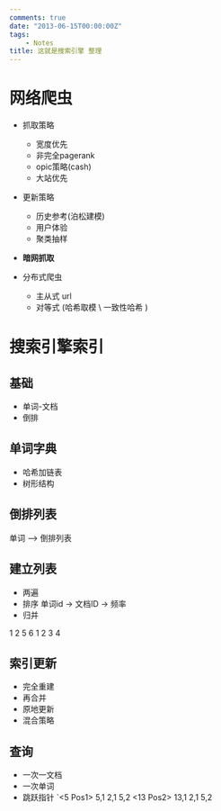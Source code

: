 ```yaml
---
comments: true
date: "2013-06-15T00:00:00Z"
tags:
    - Notes
title: 这就是搜索引擎 整理
---
```


# 网络爬虫

+ 抓取策略
	- 宽度优先
	- 非完全pagerank
	- opic策略(cash)
	- 大站优先

+ 更新策略
	- 历史参考(泊松建模)
	- 用户体验
	- 聚类抽样

+ **暗网抓取**

+ 分布式爬虫
	+ 主从式 url
	+ 对等式 (哈希取模 \ 一致性哈希 )


# 搜索引擎索引


## 基础

+ 单词-文档
+ 倒排

## 单词字典
- 哈希加链表
- 树形结构

## 倒排列表

单词 --> 倒排列表

## 建立列表

+ 两遍
+ 排序
	 单词id -> 文档ID -> 频率
+ 归并

1 2 5  6 1 2 3 4

## 索引更新

+ 完全重建
+ 再合并
+ 原地更新
+ 混合策略

## 查询

+ 一次一文档
+ 一次单词
+ 跳跃指针
 `<5  Pos1> 5,1  2,1  5,2  <13  Pos2>  13,1  2,1  5,2
